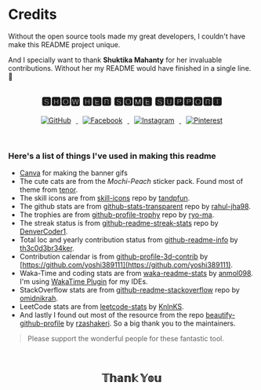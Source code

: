# Credits

Without the open source tools made my great developers, I couldn't have make this README project unique. 

And I specially want to thank **Shuktika Mahanty** for her invaluable contributions. Without her my README would have finished in a single line. 🤣

<h2 align="center">🆂🅷🅾🆆 🅷🅴🆁 🆂🅾🅼🅴 🆂🆄🅿🅿🅾🆁🆃</h3>

<p align="center">
    <a href="https://github.com/Shuktika15">
        <img src="https://img.shields.io/badge/Follow-Github-lightgrey?style=for-the-badge&logo=github&logoColor=ffffff" alt="GitHub" hspace="10">
    </a>
    <a href="https://www.facebook.com/ShuktikaMahanty">
        <img src="https://img.shields.io/badge/Follow-Facebook-blue?style=for-the-badge&logo=facebook&logoColor=ffffff" alt="Facebook" hspace="10">
    </a>
    <a href="https://www.instagram.com/shuktikamahanty">
        <img src="https://img.shields.io/badge/Follow-Instagram-red?style=for-the-badge&logo=instagram&logoColor=ffffff" alt="Instagram" hspace="10">
    </a>
    <a href="https://www.pinterest.ru/shuktikam">
        <img src="https://img.shields.io/badge/Follow-Pinterest-red?style=for-the-badge&logo=pinterest&logoColor=ffffff" alt="Pinterest" hspace="10">
    </a>
</p>

<br>

### Here's a list of things I've used in making this readme

- [Canva](https://www.canva.com/) for making the banner gifs
- The cute cats are from the *Mochi-Peach* sticker pack. Found most of theme from [tenor](https://tenor.com/search/mochi-stickers).
- The skill icons are from [skill-icons](https://github.com/tandpfun/skill-icons) repo by [tandpfun](https://github.com/tandpfun).
- The github stats are from [github-stats-transparent](https://github.com/rahul-jha98/github-stats-transparent) repo by [rahul-jha98](https://github.com/rahul-jha98).
- The trophies are from [github-profile-trophy](https://github.com/ryo-ma/github-profile-trophy) repo by [ryo-ma](https://github.com/ryo-ma).
- The streak status is from [github-readme-streak-stats](https://github.com/DenverCoder1/github-readme-streak-stats) repo by [DenverCoder1](https://github.com/DenverCoder1).
- Total loc and yearly contribution status from [github-readme-info](https://github.com/th3c0d3br34ker/github-readme-info) by [th3c0d3br34ker](https://github.com/th3c0d3br34ker).
- Contribution calendar is from [github-profile-3d-contrib](https://github.com/yoshi389111/github-profile-3d-contrib) by [https://github.com/yoshi389111](https://github.com/yoshi389111).
- Waka-Time and coding stats are from [waka-readme-stats](https://github.com/anmol098/waka-readme-stats) by [anmol098](https://github.com/anmol098). I'm using [WakaTime Plugin](https://wakatime.com/dashboard) for my IDEs.
- StackOverflow stats are from [github-readme-stackoverflow](https://github.com/omidnikrah/github-readme-stackoverflow) repo by [omidnikrah](https://github.com/omidnikrah).
- LeetCode stats are from [leetcode-stats](https://github.com/KnlnKS/leetcode-stats) by [KnlnKS](https://github.com/KnlnKS).
- And lastly I found out most of the resource from the repo [beautify-github-profile](https://github.com/rzashakeri/beautify-github-profile) by [rzashakeri](https://github.com/rzashakeri). So a big thank you to the maintainers.

> Please support the wonderful people for these fantastic tool.

<br>

<h2 align="center">
    𝕋𝕙𝕒𝕟𝕜 𝕐𝕠𝕦
</p>